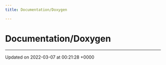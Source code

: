 ```yaml
---
title: Documentation/Doxygen

---
```


# Documentation/Doxygen








-------------------------------

Updated on 2022-03-07 at 00:21:28 +0000
